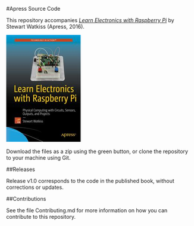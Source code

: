 #Apress Source Code

This repository accompanies [*Learn Electronics with Raspberry Pi*](http://www.apress.com/9781484218976) by Stewart Watkiss (Apress, 2016).

![Cover image](9781484218976.jpg)

Download the files as a zip using the green button, or clone the repository to your machine using Git.

##Releases

Release v1.0 corresponds to the code in the published book, without corrections or updates.

##Contributions

See the file Contributing.md for more information on how you can contribute to this repository.
